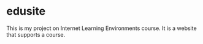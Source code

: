 # edusite
This is my project on Internet Learning Environments course.
It is a website that supports a course.
